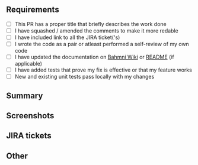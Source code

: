 ## Requirements

- [ ] This PR has a proper title that briefly describes the work done
- [ ] I have squashed / amended the comments to make it more redable
- [ ] I have included link to all the JIRA ticket('s)
- [ ] I wrote the code as a pair or atleast performed a self-review of my own code
- [ ] I have updated the documentation on [Bahmni Wiki](https://bahmni.atlassian.net/wiki/spaces/BAH/overview) or [README](https://github.com/Bahmni/bahmni-lab-frontend/blob/main/README.md) (if applicable)
- [ ] I have added tests that prove my fix is effective or that my feature works
- [ ] New and existing unit tests pass locally with my changes

## Summary
<!-- Please describe what problems your PR addresses. -->

## Screenshots
<!-- Required if you are making UI changes. -->

## JIRA tickets
<!-- Paste the link to the Jira ticket here if one exists. -->
<!-- https://bahmni.atlassian.net/jira/software/c/projects/BAH/boards/28?selectedIssue=BAH-1394- -->

## Other
<!-- Anything not covered above -->